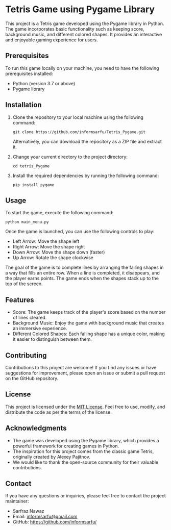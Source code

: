# Tetris Game using Pygame Library

This project is a Tetris game developed using the Pygame library in Python. The game incorporates basic functionality such as keeping score, background music, and different colored shapes. It provides an interactive and enjoyable gaming experience for users.

## Prerequisites

To run this game locally on your machine, you need to have the following prerequisites installed:

- Python (version 3.7 or above)
- Pygame library

## Installation

1. Clone the repository to your local machine using the following command:

   ```
   git clone https://github.com/informsarfu/Tetris_Pygame.git
   ```

   Alternatively, you can download the repository as a ZIP file and extract it.

2. Change your current directory to the project directory:

   ```
   cd tetris_Pygame
   ```

3. Install the required dependencies by running the following command:

   ```
   pip install pygame
   ```

## Usage

To start the game, execute the following command:

```
python main_menu.py
```

Once the game is launched, you can use the following controls to play:

- Left Arrow: Move the shape left
- Right Arrow: Move the shape right
- Down Arrow: Move the shape down (faster)
- Up Arrow: Rotate the shape clockwise

The goal of the game is to complete lines by arranging the falling shapes in a way that fills an entire row. When a line is completed, it disappears, and the player earns points. The game ends when the shapes stack up to the top of the screen.

## Features

- Score: The game keeps track of the player's score based on the number of lines cleared.
- Background Music: Enjoy the game with background music that creates an immersive experience.
- Different Colored Shapes: Each falling shape has a unique color, making it easier to distinguish between them.

## Contributing

Contributions to this project are welcome! If you find any issues or have suggestions for improvement, please open an issue or submit a pull request on the GitHub repository.

## License

This project is licensed under the [MIT License](LICENSE). Feel free to use, modify, and distribute the code as per the terms of the license.

## Acknowledgments

- The game was developed using the Pygame library, which provides a powerful framework for creating games in Python.
- The inspiration for this project comes from the classic game Tetris, originally created by Alexey Pajitnov.
- We would like to thank the open-source community for their valuable contributions.

## Contact

If you have any questions or inquiries, please feel free to contact the project maintainer:

- Sarfraz Nawaz
- Email: informsarfu@gmail.com
- GitHub: https://github.com/informsarfu/
